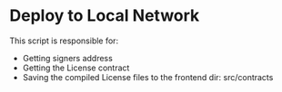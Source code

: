 # Deploy to Local Network

This script is responsible for:
- Getting signers address
- Getting the License contract
- Saving the compiled License files to the frontend dir: src/contracts
